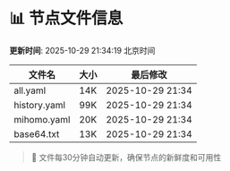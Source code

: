 # 📊 节点文件信息

**更新时间**: 2025-10-29 21:34:19 北京时间

| 文件名 | 大小 | 最后修改 |
|--------|------|----------|
| all.yaml | 14K | 2025-10-29 21:34 |
| history.yaml | 99K | 2025-10-29 21:34 |
| mihomo.yaml | 20K | 2025-10-29 21:34 |
| base64.txt | 13K | 2025-10-29 21:34 |

> 🔄 文件每30分钟自动更新，确保节点的新鲜度和可用性
